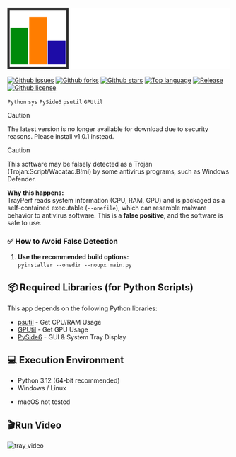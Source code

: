 ![icon_trayperf_github](./docs/img/logo.png)

[![Github issues](https://img.shields.io/github/issues/BlackManta64/TrayPerf)](https://github.com/BlackManta64/TrayPerf/issues)
[![Github forks](https://img.shields.io/github/forks/BlackManta64/TrayPerf)](https://github.com/BlackManta64/TrayPerf/network/members)
[![Github stars](https://img.shields.io/github/stars/BlackManta64/TrayPerf)](https://github.com/BlackManta64/TrayPerf/stargazers)
[![Top language](https://img.shields.io/github/languages/top/BlackManta64/TrayPerf)](https://github.com/BlackManta64/TrayPerf/)
[![Release](https://img.shields.io/github/v/release/BlackManta64/TrayPerf)](https://github.com/BlackManta64/TrayPerf/releases)
[![Github license](https://img.shields.io/github/license/BlackManta64/TrayPerf)](https://github.com/BlackManta64/TrayPerf/)

`Python` `sys` `PySide6` `psutil` `GPUtil`

> [!CAUTION]
> The latest version is no longer available for download due to security reasons. Please install v1.0.1 instead.

> [!CAUTION]
> This software may be falsely detected as a Trojan (Trojan:Script/Wacatac.B!ml) by some antivirus programs, such as Windows Defender.
> 
> **Why this happens:**  
> TrayPerf reads system information (CPU, RAM, GPU) and is packaged as a self-contained executable (`--onefile`), which can resemble malware behavior to antivirus software. This is a **false positive**, and the software is safe to use.
### ✅ How to Avoid False Detection

1. **Use the recommended build options:**  
```pyinstaller --onedir --noupx main.py```

## 📦 Required Libraries (for Python Scripts)
This app depends on the following Python libraries:

- [psutil](https://pypi.org/project/psutil/) - Get CPU/RAM Usage
- [GPUtil](https://pypi.org/project/GPUtil/) - Get GPU Usage
- [PySide6](https://pypi.org/project/PySide6/) - GUI & System Tray Display

## 💻 Execution Environment
- Python 3.12 (64-bit recommended)
- Windows / Linux
* macOS not tested

## 🎬Run Video
![tray_video](./docs/img/tray_video.gif)
